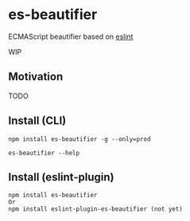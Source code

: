 # es-beautifier

ECMAScript beautifier based on [eslint](http://eslint.org/)

WIP

## Motivation

TODO

## Install (CLI)

```
npm install es-beautifier -g --only=prod
```

```
es-beautifier --help
```

## Install (eslint-plugin)

```
npm install es-beautifier
Or
npm install eslint-plugin-es-beautifier (not yet)
```
